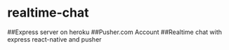 # realtime-chat
##Express server on heroku
##Pusher.com Account
##Realtime chat with express react-native and pusher
